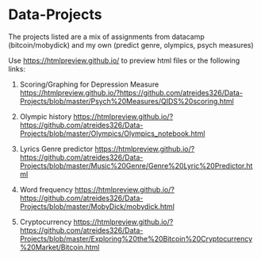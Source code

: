 # Data-Projects

The projects listed are a mix of assignments from datacamp (bitcoin/mobydick) and my own (predict genre, olympics, psych measures)

Use https://htmlpreview.github.io/ to preview html files or the following links:

1. Scoring/Graphing for Depression Measure
https://htmlpreview.github.io/?https://github.com/atreides326/Data-Projects/blob/master/Psych%20Measures/QIDS%20scoring.html

2. Olympic history
https://htmlpreview.github.io/?https://github.com/atreides326/Data-Projects/blob/master/Olympics/Olympics_notebook.html

3. Lyrics Genre predictor 
https://htmlpreview.github.io/?https://github.com/atreides326/Data-Projects/blob/master/Music%20Genre/Genre%20Lyric%20Predictor.html

4. Word frequency 
https://htmlpreview.github.io/?https://github.com/atreides326/Data-Projects/blob/master/MobyDick/mobydick.html

5. Cryptocurrency 
https://htmlpreview.github.io/?https://github.com/atreides326/Data-Projects/blob/master/Exploring%20the%20Bitcoin%20Cryptocurrency%20Market/Bitcoin.html







